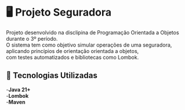 # 🖥️ Projeto Seguradora 

Projeto desenvolvido na disclipina de Programação Orientada a Objetos durante o 3º período.<br> 
O sistema tem como objetivo simular operações de uma seguradora, aplicando princípios de orientação orientada a objetos,<br>
com testes automatizados e bibliotecas como Lombok. 

## 🚀 Tecnologias Utilizadas
-**Java 21+**<br>
-**Lombok**<br>
-**Maven**<br>



